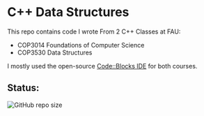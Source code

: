# C++ Data Structures

This repo contains code I wrote From 2 C++ Classes at FAU:
 - COP3014 Foundations of Computer Science
 - COP3530 Data Structures

 I mostly used the open-source [Code::Blocks IDE](https://www.codeblocks.org/) for both courses.

 ## Status:

 ![GitHub repo size](https://img.shields.io/github/repo-size/ADolbyB/cpp-data-structures?label=Repo%20Size&logo=Github)